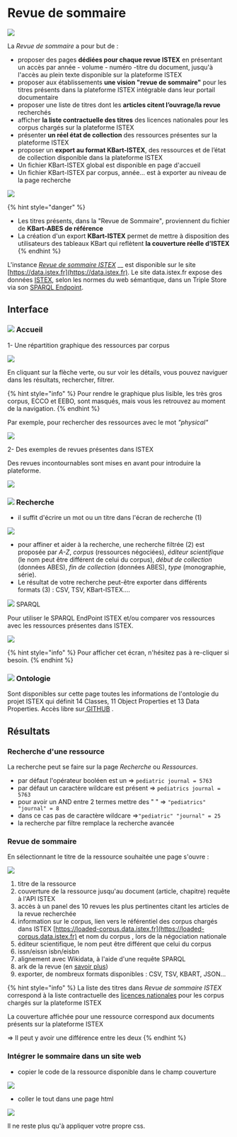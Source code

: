 # Revue de sommaire

![](../.gitbook/assets/revue-de-sommaire-.jpg)



La _Revue de sommaire_ a pour but de :

* proposer des pages **dédiées pour chaque revue ISTEX** en présentant un accès par année - volume - numéro -titre du document, jusqu'à l'accès au plein texte disponible sur la plateforme ISTEX
* proposer aux établissements **une vision "revue de sommaire"** pour les titres présents dans la plateforme ISTEX intégrable dans leur portail documentaire
* proposer une liste de titres dont les **articles citent l’ouvrage/la revue** recherchés
* afficher **la liste contractuelle des titres** des licences nationales pour les corpus chargés sur la plateforme ISTEX
* présenter **un réel état de collection** des ressources présentes sur la plateforme ISTEX
*  proposer un **export au format KBart-ISTEX**, des ressources et de l’état de collection disponible dans la plateforme ISTEX
  * Un fichier KBart-ISTEX global est disponible en page d'accueil 
  * Un fichier KBart-ISTEX par corpus, année... est à exporter au niveau de la page recherche



![](../.gitbook/assets/kbart-revue-de-sommaire.jpg)

  

{% hint style="danger" %}
* Les titres présents, dans la "Revue de Sommaire"_,_ proviennent du fichier de **KBart-ABES de référence**
* La création d'un export **KBart-ISTEX** permet de mettre à disposition des utilisateurs des tableaux KBart qui reflètent **la couverture réelle d'ISTEX**
{% endhint %}

L'instance [_Revue de sommaire ISTEX_](https://revue-sommaire.istex.fr/) \_\_ est disponible sur le site [https://data.istex.fr](https://data.istex.fr). [ ](http://data.istex.fr)Le site data.istex.fr expose des données [ISTEX](http://www.istex.fr/), selon les normes du web sémantique, dans un Triple Store via son [SPARQL Endpoint](http://data.istex.fr/triplestore/sparql).

## Interface

### ![](../.gitbook/assets/acceuil.JPG) Accueil

1- Une répartition graphique des ressources par corpus

![](../.gitbook/assets/graphcorpus.PNG)

En cliquant sur la flèche verte, ou sur voir les détails, vous pouvez naviguer dans les résultats, rechercher, filtrer.

{% hint style="info" %}
Pour rendre le graphique plus lisible, les très gros corpus, ECCO et EEBO, sont masqués, mais vous les retrouvez au moment de la navigation.
{% endhint %}

Par exemple, pour rechercher des ressources avec le mot _"physical"_

![](../.gitbook/assets/corpusphysical.PNG)

2- Des exemples de revues présentes dans ISTEX

Des revues incontournables sont mises en avant pour introduire la plateforme.

![](../.gitbook/assets/exemples-de-revues.PNG)

### ![](../.gitbook/assets/recherche.JPG) Recherche

* il suffit d'écrire un mot ou un titre dans l'écran de recherche \(1\)

![](../.gitbook/assets/kbartrs.jpg)

* pour affiner et aider à la recherche, une recherche filtrée \(2\) est proposée par _A-Z_, _corpus_ \(ressources négociées\), _éditeur scientifique_ \(le nom peut être différent de celui du corpus\), _début de collection_ \(données ABES\), _fin de collection_ \(données ABES\), _type_ \(monographie, série\).
* Le résultat de votre recherche peut-être exporter dans différents formats \(3\) : CSV, TSV, KBart-ISTEX....



![](../.gitbook/assets/sparql.JPG) SPARQL

Pour utiliser le SPARQL EndPoint ISTEX et/ou comparer vos ressources avec les ressources présentes dans ISTEX.

![](../.gitbook/assets/sparql.jpg)

{% hint style="info" %}
Pour afficher cet écran, n'hésitez pas à re-cliquer si besoin.
{% endhint %}

### ![](../.gitbook/assets/ontologie.JPG) Ontologie

Sont disponibles sur cette page toutes les informations de l'ontologie du projet ISTEX qui définit 14 Classes, 11 Object Properties et 13 Data Properties. Accès libre sur[ GITHUB](https://github.com/istex/ontology/blob/master/istexXML.owl) .

## **Résultats**

### **Recherche d'une ressource**

La recherche peut se faire sur la page _Recherche_ ou _Ressources_.

* par défaut l'opérateur booléen est un            =&gt;  `pediatric journal = 5763`
* par défaut un caractère wildcare est présent =&gt;  `pediatrics journal = 5763`
* pour avoir un AND entre 2 termes mettre des "  " =&gt; `"pediatrics" "journal" = 8`
* dans ce cas pas de caractère wildcare =&gt;`"pediatric" "journal" = 25` 
* la recherche par filtre remplace la recherche avancée 

### Revue de sommaire

En sélectionnant le titre de la ressource souhaitée une page s'ouvre :

![](../.gitbook/assets/pagers.jpg)

1. titre de la ressource
2. couverture de la ressource jusqu'au document \(article, chapitre\) requête à l'API ISTEX
3. accès à un panel des 10 revues les plus pertinentes citant les articles de la revue recherchée 
4. information sur le corpus, lien vers le référentiel des corpus chargés dans ISTEX   [https://loaded-corpus.data.istex.fr](https://loaded-corpus.data.istex.fr) et nom du corpus , lors de la négociation nationale
5. éditeur scientifique, le nom peut être différent que celui du corpus
6. issn/eissn           isbn/eisbn
7. alignement avec Wikidata, à l'aide d'une requête SPARQL
8. ark de la revue \(en [savoir plus](https://blog.istex.fr/des-ark-dans-istex/)\)
9. exporter, de nombreux formats disponibles :  CSV, TSV, KBART, JSON...



{% hint style="info" %}
La liste des titres dans _Revue de sommaire ISTEX_ correspond à la liste contractuelle des [licences nationales](https://www.licencesnationales.fr/liste-ressources/) pour les corpus chargés sur la plateforme ISTEX

La couverture affichée pour une ressource correspond aux documents présents sur la plateforme ISTEX

=&gt; Il peut y avoir une différence entre les deux
{% endhint %}

### Intégrer le sommaire dans un site web

* copier le code de la ressource disponible dans le champ couverture

![](../.gitbook/assets/integration.JPG)

* coller le tout dans une page html

![](../.gitbook/assets/html-page.JPG)

Il ne reste plus qu'à appliquer votre propre css.

